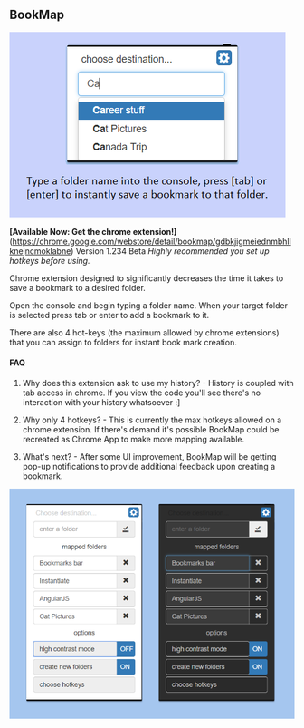 ## BookMap

![screenshot](demo1.png)

__[Available Now: Get the chrome extension!]__(https://chrome.google.com/webstore/detail/bookmap/gdbkjigmeiednmbhllknejncmoklabne) Version 1.234 Beta
*Highly recommended you set up hotkeys before using.*

Chrome extension designed to significantly decreases the time it takes to save a bookmark to a desired folder.

Open the console and begin typing a folder name. When your target folder is selected press tab or enter to add a bookmark to it.

There are also 4 hot-keys (the maximum allowed by chrome extensions) that you can assign to folders for instant book mark creation.

#### FAQ

1) Why does this extension ask to use my history? - History is coupled with tab access in chrome. If you view the code you'll see there's no interaction with your history whatsoever :]

2) Why only 4 hotkeys? - This is currently the max hotkeys allowed on a chrome extension. If there's demand it's possible BookMap could be recreated as Chrome App to make more mapping available.

3) What's next? - After some UI improvement, BookMap will be getting pop-up notifications to provide additional feedback upon creating a bookmark.

![screenshot](demo2.png)
